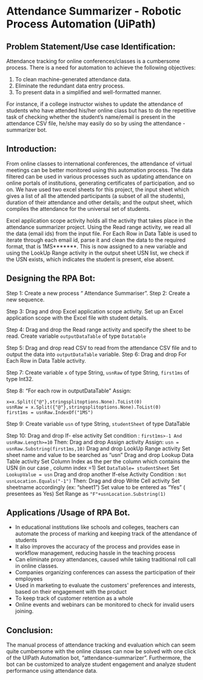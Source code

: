 # Attendance Summarizer - Robotic Process Automation (UiPath)


## Problem Statement/Use case Identification: 
Attendance tracking for online conferences/classes is a cumbersome process. There is a need for automation to achieve the following objectives:

1. To clean machine-generated attendance data.
2. Eliminate the redundant data entry process.
3. To present data in a simplified and well-formatted manner.

For instance, if a college instructor wishes to update the attendance of students who have attended his/her online class but has to do the repetitive task of checking whether the student’s name/email is present in the attendance CSV file, he/she may easily do so by using the attendance - summarizer bot.


## Introduction:
From online classes to international conferences, the attendance of virtual meetings can be better monitored using this automation process.
The data filtered can be used in various processes such as updating attendance on online portals of institutions, generating certificates of participation, and so on. 
We have used two excel sheets for this project, the input sheet which gives a list of all the attended participants (a subset of all the students), duration of their attendance and other details; and the output sheet, which compiles the attendance for the universal set of students. 

Excel application scope activity holds all the activity that takes place in the attendance summarizer project. Using the Read range activity, we read all the data (email ids) from the input file. For Each Row in Data Table is used to iterate through each email id, parse it and clean the data to the required format, that is 1MS*******. This is now assigned to a new variable and using the LookUp Range activity in the output sheet USN list, we check if the USN exists, which indicates the student is present, else absent.

## Designing the RPA Bot: 

Step 1: Create a new process “ Attendance Summariser”.
Step 2: Create a new sequence.

Step 3: Drag and drop Excel application scope activity.
 	Set up an Excel application scope with the Excel file with student details.

Step 4: Drag and drop the Read range activity and specify the sheet to be read.
	Create variable `outputDataTable` of type `Datatable`

Step 5:  Drag and drop read CSV to read from the attendance CSV file and to output the data into 
              `outputDataTable` variable.
Step 6:  Drag and drop For Each Row in Data Table activity.

Step 7:  Create variable `x` of type String, `usnRaw` of type String, `first1ms` of type Int32.

Step 8:  “For each row in outputDataTable”
Assign:
```
x=x.Split({"@"},stringsplitoptions.None).ToList(0)
usnRaw = x.Split({"@"},stringsplitoptions.None).ToList(0)
first1ms = usnRaw.IndexOf("1MS")
```
Step 9:  Create variable `usn` of type String, `studentSheet` of type DataTable

Step 10: Drag and drop If- else activity 
Set condition : `first1ms>-1 And usnRaw.Length>=10`
Then:
	Drag and drop Assign activity 
		Assign:
    ```
    usn = usnRaw.Substring(first1ms,10)
    ```
	Drag and drop LookUp Range activity 
		Set sheet name and value to be searched as “usn”
	Drag and drop Lookup Data Table activity 
		Set Column Index as the per the column which contains the USN 
		(in our case , column index =1)
		Set `DataTable= studentSheet`
		Set `LookupValue = usn`
	Drag and drop another If-else Activity
		Condition : `Not usnLocation.Equals("-1")`
		Then:
			Drag and drop Write Cell activity
				Set sheetname accordingly (ex: “sheet1”)
				Set value to be entered as “Yes” ( presentees as Yes)
Set Range as `"F"+usnLocation.Substring(1)`

## Applications /Usage of RPA Bot. 
- In educational institutions like schools and colleges, teachers can automate the process of marking and keeping track of the attendance of students
- It also improves the accuracy of the process and provides ease in workflow management, reducing hassle in the teaching process
- Can eliminate proxy attendances, caused while taking traditional roll call in online classes.
- Companies organizing conferences can assess the participation of their employees
- Used in marketing to evaluate the customers' preferences and interests, based on their engagement with the product
- To keep track of customer retention as a whole
- Online events and webinars can be monitored to check for invalid users joining.

## Conclusion:
The manual process of attendance tracking and evaluation which can seem quite cumbersome with the online classes can now be solved with one click of the UIPath Automation bot, “attendance-summarizer”. Furthermore, the bot can be customized to analyze student engagement and analyze student performance using attendance data.
 
